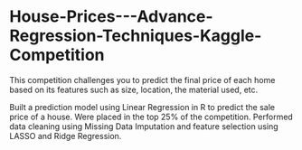 # House-Prices---Advance-Regression-Techniques-Kaggle-Competition
This competition challenges you to predict the final price of each home based on its features such as size, location, the material used, etc.

Built a prediction model using Linear Regression in R to predict the sale price of a house.
Were placed in the top 25% of the competition.
Performed data cleaning using Missing Data Imputation and feature selection using LASSO and Ridge Regression.
